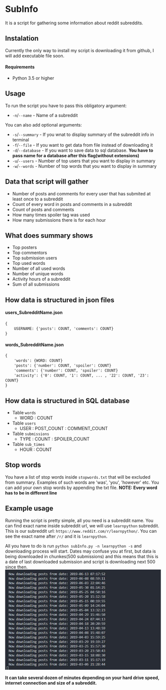 # SubInfo
It is a script for gathering some information about reddit subreddits.

## Instalation
Currently the only way to install my script is downloading it from github, I will add executable file soon.

#### Requirements
- Python 3.5 or higher

## Usage
To run the script you have to pass this obligatory argument:
- `-n`/`--name` - Name of a subreddit

You can also add optional arguments:
- `-s`/`--summary` - If you wnat to display summary of the subreddit info in terminal
- `-f`/`--file` - If you want to get data from file instead of downloading it
- `-d`/`--database` - If you want to save data to sql database. **You have to pass name for a database after this flag(without extensions)**
- `-u`/`--users` - Number of top users that you want to display in summary
- `-w`/`--words` - Number of top words that you want to display in summary

## Data that script will gather
- Number of posts and comments for every user that has submited at least once to a subreddit
- Count of every word in posts and comments in a subreddit
- Count of posts and comments
- How many times spoiler tag was used
- How many submissions there is for each hour

## What does summary shows
- Top posters
- Top commentors
- Top submission users
- Top used words
- Number of all used words
- Number of unique words
- Activity hours of a subreddit
- Sum of all submissions

## How data is structured in json files
#### users_SubredditName.json
    {
        USERNAME: {'posts': COUNT, 'comments': COUNT}
    }

#### words_SubredditName.json
    {
        'words': {WORD: COUNT}
        'posts': {'number': COUNT, 'spoiler': COUNT}
        'comments': {'number': COUNT, 'spoiler': COUNT}
        'activity': {'0': COUNT, '1': COUNT, ... , '22': COUNT, '23': COUNT}
    }

## How data is structured in SQL database
- Table `words`
    - WORD : COUNT 
- Table `users`
    - USER : POST_COUNT : COMMENT_COUNT
- Table `submissions`
    - TYPE : COUNT : SPOILER_COUNT
- Table `sub_times`
    - HOUR : COUNT

## Stop words
You have a list of stop words inside `stopwords.txt` that will be excluded from summary. Examples of such words are 'was', 'you', 'however' etc. You can add your own stop words by appending the txt file. **NOTE: Every word has to be in different line** 

## Example usage
Running the script is pretty simple, all you need is a subreddit name. You can find exact name inside subreddit url, we will use `learnpython` subreddit.
This is our subreddit url: `https://www.reddit.com/r/learnpython/`. You can see the exact name after `/r/` and it is `learnpython`.

All you have to do is run `python subInfo.py -n learnpython -s` and downloading process will start. Dates may confuse you at first, but data is being downloaded in chunkes(500 submissions) and this means that this is a date of last downloaded submission and script is downloading next 500 since then.
![example](https://github.com/kubapilch/SubInfo/blob/master/examples/subInf.JPG)

**It can take several dozen of minutes depending on your hard drive speed, internet connection and size of a subreddit.**